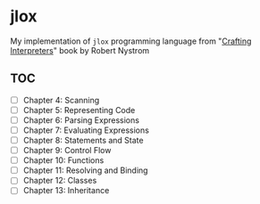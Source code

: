 # jlox

My implementation of `jlox` programming language from "[Crafting Interpreters][book]" book by Robert Nystrom 

## TOC

* [ ] Chapter 4: Scanning
* [ ] Chapter 5: Representing Code
* [ ] Chapter 6: Parsing Expressions
* [ ] Chapter 7: Evaluating Expressions
* [ ] Chapter 8: Statements and State
* [ ] Chapter 9: Control Flow
* [ ] Chapter 10: Functions
* [ ] Chapter 11: Resolving and Binding
* [ ] Chapter 12: Classes
* [ ] Chapter 13: Inheritance

[book]: https://craftinginterpreters.com/
